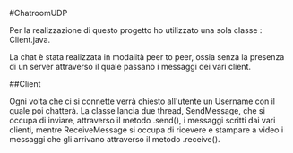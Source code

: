 #ChatroomUDP

Per la realizzazione di questo progetto ho utilizzato una sola classe : Client.java.

La chat è stata realizzata in modalità peer to peer, ossia senza la presenza di un server attraverso il quale passano i messaggi dei vari client.

##Client 

Ogni volta che ci si connette verrà chiesto all'utente un Username con il quale poi chatterà. La classe lancia due thread, SendMessage, che si occupa di inviare, attraverso il metodo .send(), i messaggi scritti dai vari clienti, mentre ReceiveMessage si occupa di ricevere e stampare a video i messaggi che gli arrivano attraverso il metodo .receive().
 
